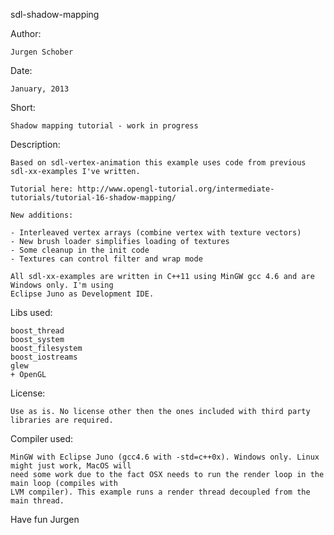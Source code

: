 sdl-shadow-mapping

Author:

	Jurgen Schober
	
Date:
   
	January, 2013
	
Short:
  
	Shadow mapping tutorial - work in progress

Description:

	Based on sdl-vertex-animation this example uses code from previous sdl-xx-examples I've written.
	
	Tutorial here: http://www.opengl-tutorial.org/intermediate-tutorials/tutorial-16-shadow-mapping/
	
	New additions:
	
	- Interleaved vertex arrays (combine vertex with texture vectors)
	- New brush loader simplifies loading of textures
	- Some cleanup in the init code
	- Textures can control filter and wrap mode
	
	All sdl-xx-examples are written in C++11 using MinGW gcc 4.6 and are Windows only. I'm using
	Eclipse Juno as Development IDE.

Libs used:

	boost_thread
	boost_system
	boost_filesystem
	boost_iostreams
	glew
	+ OpenGL

License:

	Use as is. No license other then the ones included with third party libraries are required.

Compiler used:

	MinGW with Eclipse Juno (gcc4.6 with -std=c++0x). Windows only. Linux might just work, MacOS will 
	need some work due to the fact OSX needs to run the render loop in the main loop (compiles with 
	LVM compiler). This example runs a render thread decoupled from the main thread.

Have fun
Jurgen
